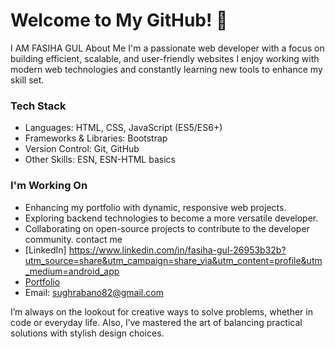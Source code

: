 # Welcome to My GitHub! 👋  
I AM FASIHA GUL
About Me
I'm a passionate web developer with a focus on building efficient, scalable, and user-friendly websites  I enjoy working with modern web technologies and constantly learning new tools to enhance my skill set. 

### Tech Stack
- Languages: HTML, CSS, JavaScript (ES5/ES6+)
- Frameworks & Libraries: Bootstrap
- Version Control: Git, GitHub
- Other Skills: ESN, ESN-HTML basics

 ### I'm Working On
- Enhancing my portfolio with dynamic, responsive web projects.
- Exploring backend technologies to become a more versatile developer.
- Collaborating on open-source projects to contribute to the developer community.
contact me
- [LinkedIn] https://www.linkedin.com/in/fasiha-gul-26953b32b?utm_source=share&utm_campaign=share_via&utm_content=profile&utm_medium=android_app 
- [Portfolio]()
- Email: sughrabano82@gmail.com

I’m always on the lookout for creative ways to solve problems, whether in code or everyday life. Also, I’ve mastered the art of balancing practical solutions with stylish design choices.
